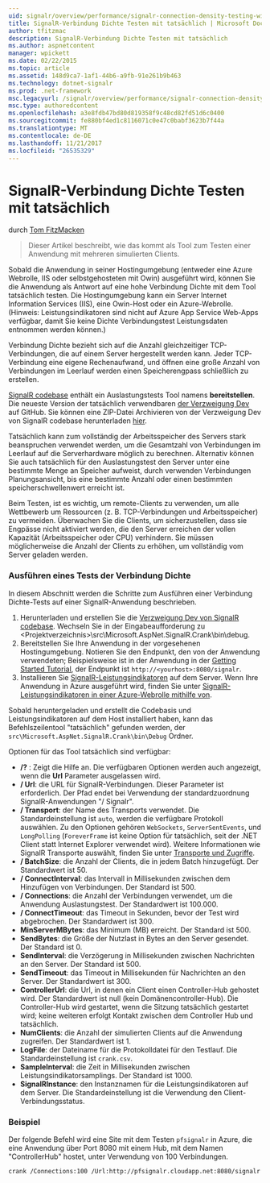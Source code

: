 ```yaml
---
uid: signalr/overview/performance/signalr-connection-density-testing-with-crank
title: SignalR-Verbindung Dichte Testen mit tatsächlich | Microsoft Docs
author: tfitzmac
description: SignalR-Verbindung Dichte Testen mit tatsächlich
ms.author: aspnetcontent
manager: wpickett
ms.date: 02/22/2015
ms.topic: article
ms.assetid: 148d9ca7-1af1-44b6-a9fb-91e261b9b463
ms.technology: dotnet-signalr
ms.prod: .net-framework
msc.legacyurl: /signalr/overview/performance/signalr-connection-density-testing-with-crank
msc.type: authoredcontent
ms.openlocfilehash: a3e8fdb47bd80d819358f9c48cd82fd51d6c0400
ms.sourcegitcommit: fe880bf4ed1c8116071c0e47c0babf3623b7f44a
ms.translationtype: MT
ms.contentlocale: de-DE
ms.lasthandoff: 11/21/2017
ms.locfileid: "26535329"
---
```

<a name="signalr-connection-density-testing-with-crank"></a>SignalR-Verbindung Dichte Testen mit tatsächlich
====================
durch [Tom FitzMacken](https://github.com/tfitzmac)

> Dieser Artikel beschreibt, wie das kommt als Tool zum Testen einer Anwendung mit mehreren simulierten Clients.


Sobald die Anwendung in seiner Hostingumgebung (entweder eine Azure Webrolle, IIS oder selbstgehosteten mit Owin) ausgeführt wird, können Sie die Anwendung als Antwort auf eine hohe Verbindung Dichte mit dem Tool tatsächlich testen. Die Hostingumgebung kann ein Server Internet Information Services (IIS), eine Owin-Host oder ein Azure-Webrolle. (Hinweis: Leistungsindikatoren sind nicht auf Azure App Service Web-Apps verfügbar, damit Sie keine Dichte Verbindungstest Leistungsdaten entnommen werden können.)

Verbindung Dichte bezieht sich auf die Anzahl gleichzeitiger TCP-Verbindungen, die auf einem Server hergestellt werden kann. Jeder TCP-Verbindung eine eigene Rechenaufwand, und öffnen eine große Anzahl von Verbindungen im Leerlauf werden einen Speicherengpass schließlich zu erstellen.

[SignalR codebase](https://github.com/signalr/signalr) enthält ein Auslastungstests Tool namens **bereitstellen**. Die neueste Version der tatsächlich verwendbaren [der Verzweigung Dev](https://github.com/SignalR/signalr/tree/dev) auf GitHub. Sie können eine ZIP-Datei Archivieren von der Verzweigung Dev von SignalR codebase herunterladen [hier](https://github.com/SignalR/SignalR/archive/dev.zip).

Tatsächlich kann zum vollständig der Arbeitsspeicher des Servers stark beanspruchen verwendet werden, um die Gesamtzahl von Verbindungen im Leerlauf auf die Serverhardware möglich zu berechnen. Alternativ können Sie auch tatsächlich für den Auslastungstest den Server unter eine bestimmte Menge an Speicher aufweist, durch verwenden Verbindungen Planungsansicht, bis eine bestimmte Anzahl oder einen bestimmten speicherschwellenwert erreicht ist.

Beim Testen, ist es wichtig, um remote-Clients zu verwenden, um alle Wettbewerb um Ressourcen (z. B. TCP-Verbindungen und Arbeitsspeicher) zu vermeiden. Überwachen Sie die Clients, um sicherzustellen, dass sie Engpässe nicht aktiviert werden, die den Server erreichen der vollen Kapazität (Arbeitsspeicher oder CPU) verhindern. Sie müssen möglicherweise die Anzahl der Clients zu erhöhen, um vollständig vom Server geladen werden.

### <a name="running-a-connection-density-test"></a>Ausführen eines Tests der Verbindung Dichte

In diesem Abschnitt werden die Schritte zum Ausführen einer Verbindung Dichte-Tests auf einer SignalR-Anwendung beschrieben.

1. Herunterladen und erstellen Sie die [Verzweigung Dev von SignalR codebase](https://github.com/SignalR/SignalR/archive/dev.zip). Wechseln Sie in der Eingabeaufforderung zu &lt;Projektverzeichnis&gt;\src\Microsoft.AspNet.SignalR.Crank\bin\debug.
2. Bereitstellen Sie Ihre Anwendung in der vorgesehenen Hostingumgebung. Notieren Sie den Endpunkt, den von der Anwendung verwendeten; Beispielsweise ist in der Anwendung in der [Getting Started Tutorial](../getting-started/tutorial-getting-started-with-signalr.md), der Endpunkt ist `http://<yourhost>:8080/signalr`.
3. Installieren Sie [SignalR-Leistungsindikatoren](signalr-performance.md#perfcounters) auf dem Server. Wenn Ihre Anwendung in Azure ausgeführt wird, finden Sie unter [SignalR-Leistungsindikatoren in einer Azure-Webrolle mithilfe von](using-signalr-performance-counters-in-an-azure-web-role.md).

Sobald heruntergeladen und erstellt die Codebasis und Leistungsindikatoren auf dem Host installiert haben, kann das Befehlszeilentool "tatsächlich" gefunden werden, der `src\Microsoft.AspNet.SignalR.Crank\bin\Debug` Ordner.

Optionen für das Tool tatsächlich sind verfügbar:

- **/?** : Zeigt die Hilfe an. Die verfügbaren Optionen werden auch angezeigt, wenn die **Url** Parameter ausgelassen wird.
- **/ Url**: die URL für SignalR-Verbindungen. Dieser Parameter ist erforderlich. Der Pfad endet bei Verwendung der standardzuordnung SignalR-Anwendungen "/ Signalr".
- **/ Transport**: der Name des Transports verwendet. Die Standardeinstellung ist `auto`, werden die verfügbare Protokoll auswählen. Zu den Optionen gehören `WebSockets`, `ServerSentEvents`, und `LongPolling` (`ForeverFrame` ist keine Option für tatsächlich, seit der .NET Client statt Internet Explorer verwendet wird). Weitere Informationen wie SignalR Transporte auswählt, finden Sie unter [Transporte und Zugriffe](../getting-started/introduction-to-signalr.md#transports).
- **/ BatchSize**: die Anzahl der Clients, die in jedem Batch hinzugefügt. Der Standardwert ist 50.
- **/ ConnectInterval**: das Intervall in Millisekunden zwischen dem Hinzufügen von Verbindungen. Der Standard ist 500.
- **/ Connections**: die Anzahl der Verbindungen verwendet, um die Anwendung Auslastungstest. Der Standardwert ist 100.000.
- **/ ConnectTimeout**: das Timeout in Sekunden, bevor der Test wird abgebrochen. Der Standardwert ist 300.
- **MinServerMBytes**: das Minimum (MB) erreicht. Der Standard ist 500.
- **SendBytes**: die Größe der Nutzlast in Bytes an den Server gesendet. Der Standard ist 0.
- **SendInterval**: die Verzögerung in Millisekunden zwischen Nachrichten an den Server. Der Standard ist 500.
- **SendTimeout**: das Timeout in Millisekunden für Nachrichten an den Server. Der Standardwert ist 300.
- **ControllerUrl**: die Url, in denen ein Client einen Controller-Hub gehostet wird. Der Standardwert ist null (kein Domänencontroller-Hub). Die Controller-Hub wird gestartet, wenn die Sitzung tatsächlich gestartet wird; keine weiteren erfolgt Kontakt zwischen dem Controller Hub und tatsächlich.
- **NumClients**: die Anzahl der simulierten Clients auf die Anwendung zugreifen. Der Standardwert ist 1.
- **LogFile**: der Dateiname für die Protokolldatei für den Testlauf. Die Standardeinstellung ist `crank.csv`.
- **SampleInterval**: die Zeit in Millisekunden zwischen Leistungsindikatorsamplings. Der Standard ist 1000.
- **SignalRInstance**: den Instanznamen für die Leistungsindikatoren auf dem Server. Die Standardeinstellung ist die Verwendung den Client-Verbindungsstatus.

### <a name="example"></a>Beispiel

Der folgende Befehl wird eine Site mit dem Testen `pfsignalr` in Azure, die eine Anwendung über Port 8080 mit einem Hub, mit dem Namen "ControllerHub" hostet, unter Verwendung von 100 Verbindungen.

`crank /Connections:100 /Url:http://pfsignalr.cloudapp.net:8080/signalr`
